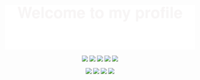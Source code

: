 ![](assets/top-banner.svg)

<!--   my-icons -->
<p align="center">
    <a href="#"><img src="https://img.shields.io/badge/React-20232A?style=for-the-badge&logo=react&logoColor=61DAFB"></a>
    <a href="#"><img src="https://img.shields.io/badge/next%20js-000000?style=for-the-badge&logo=nextdotjs&logoColor=white"></a>
    <a href="#"><img src="https://img.shields.io/badge/TypeScript-007ACC?style=for-the-badge&logo=typescript&logoColor=white"></a>
    <a href="#"><img src="https://img.shields.io/badge/Tailwind_CSS-38B2AC?style=for-the-badge&logo=tailwind-css&logoColor=white"></a>
    <a href="#"><img src="https://img.shields.io/badge/Cypress-17202C?style=for-the-badge&logo=cypress&logoColor=white"></a>
</p>
<p align="center">
    <a href="#"><img src="https://img.shields.io/badge/firebase-ffca28?style=for-the-badge&logo=firebase&logoColor=black"></a>
    <a href="#"><img src="https://img.shields.io/badge/Postman-FF6C37?style=for-the-badge&logo=Postman&logoColor=white"></a>
    <a href="#"><img src="https://img.shields.io/badge/Swagger-85EA2D?style=for-the-badge&logo=Swagger&logoColor=white"></a>
    <a href="#"><img src="https://img.shields.io/badge/postgres-%23316192.svg?style=for-the-badge&logo=postgresql&logoColor=white"></a>
</p>

